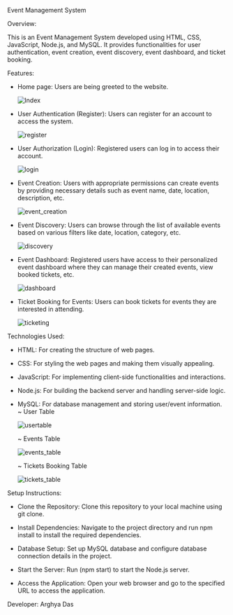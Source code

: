 Event Management System

Overview:

This is an Event Management System developed using HTML, CSS, JavaScript, Node.js, and MySQL. It provides functionalities for user authentication, event creation, event discovery, event dashboard, and ticket booking.

Features:

* Home page: Users are being greeted to the website.

  ![Index](https://github.com/Arghya2000/Event_Management_System/assets/105695257/b8746482-544c-4dc9-8494-da619f9c8e81)


* User Authentication (Register): Users can register for an account to access the system.

  ![register](https://github.com/Arghya2000/Event_Management_System/assets/105695257/334dd231-a5b0-4652-a56d-eeaac1f5ef7e)


* User Authorization (Login): Registered users can log in to access their account.

  ![login](https://github.com/Arghya2000/Event_Management_System/assets/105695257/50736491-a97c-4bd3-8180-b4c842660a20)


* Event Creation: Users with appropriate permissions can create events by providing necessary details such as event name, date, location, description, etc.

  ![event_creation](https://github.com/Arghya2000/Event_Management_System/assets/105695257/44576dd8-54f0-45b7-b355-fffd4b03bfbd)


* Event Discovery: Users can browse through the list of available events based on various filters like date, location, category, etc.

  ![discovery](https://github.com/Arghya2000/Event_Management_System/assets/105695257/1e56978e-eaf0-417e-943a-3eeaa5e3c4f8)


* Event Dashboard: Registered users have access to their personalized event dashboard where they can manage their created events, view booked tickets, etc.

  ![dashboard](https://github.com/Arghya2000/Event_Management_System/assets/105695257/445e29dc-c744-4074-9492-2683f9a53e11)


* Ticket Booking for Events: Users can book tickets for events they are interested in attending.

  ![ticketing](https://github.com/Arghya2000/Event_Management_System/assets/105695257/0a489c0b-c795-46ce-9a71-31926a986523)



Technologies Used:

* HTML: For creating the structure of web pages.

* CSS: For styling the web pages and making them visually appealing.

* JavaScript: For implementing client-side functionalities and interactions.

* Node.js: For building the backend server and handling server-side logic.

* MySQL: For database management and storing user/event information.
  ~ User Table

  ![usertable](https://github.com/Arghya2000/Event_Management_System/assets/105695257/68339eba-03da-4bbf-9e8f-23e076f48c27)

  ~ Events Table

  ![events_table](https://github.com/Arghya2000/Event_Management_System/assets/105695257/149371f8-b8a2-4b47-8b9a-77d88a7184a2)

  ~ Tickets Booking Table

  ![tickets_table](https://github.com/Arghya2000/Event_Management_System/assets/105695257/accd61e0-a0ec-43e8-a4c8-1540548a2cc2)



Setup Instructions:

* Clone the Repository: Clone this repository to your local machine using git clone.

* Install Dependencies: Navigate to the project directory and run npm install to install the required dependencies.

* Database Setup: Set up MySQL database and configure database connection details in the project.

* Start the Server: Run (npm start) to start the Node.js server.

* Access the Application: Open your web browser and go to the specified URL to access the application.


Developer:
Arghya Das





